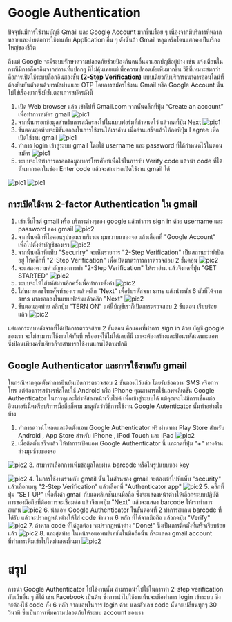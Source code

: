 # Google Authentication
   ปัจจุบันมีการใช้งานบัญชี Gmail และ Google Account มากขึ้นเรื่อย ๆ เนื่องจากมีบริการที่หลากหลายและง่ายต่อการใช้งานกับ Application อื่น ๆ ดังนั้นถ้า Gmail หลุดหรือโดนแฮกคงเป็นเรื่องใหญ่ของชีวิต

   ถึงแม้ Google จะมีระบบรักษาความปลอดภัยช่วยป้องกันคนอื่นมาแฮกบัญชีอยู่บ้าง เช่น แจ้งเตือนในกรณีมีการล็อกอินจากสถานที่แปลกๆ ที่ไม่คุ้นเคยแต่เพื่อความปลอดภัยเพิ่มมากขึ้น วิธีที่เหมาะสมกว่าคือการเปิดใช้ระบบล็อกอินสองชั้น **(2-Step Verification)** แบบเดียวกับบริการธนาคารออนไลน์ที่ต้องยืนยันตัวตนด้วยรหัสผ่านและ OTP โดยการสมัครใช้งาน Gmail หรือ Google Account นั้นไม่ใช่เรื่องยากซึ่งมีขั้นตอนการสมัครดังนี้

1. เปิด Web browser แล้ว เข้าไปที่ Gmail.com จากนั้นคลิ๊กที่ปุ่ม “Create an account” เพื่อทำการสมัคร gmail
![pic1](/Pictures/Google-Auth/1.png)
2. จากนั้นกรอกข้อมูลสำหรับการสมัครลงไปในแบบฟอร์มที่กำหนดไว้ แล้วกดที่ปุ่ม Next
![pic1](/Pictures/Google-Auth/2.png)
3. ขั้นตอนสุดท้ายจะมีขั้นตกลงในการใช้งานให้เราอ่าน เมื่ออ่านเสร็จแล้วให้กดที่ปุ่ม I agree เพื่อเปิดใช้งาน gmail
![pic1](/Pictures/Google-Auth/4.png) 
4. ทำการ login เข้าสู่ระบบ gmail โดยใช้ username และ password ที่ได้กำหนดไว้ในตอนสมัคร
![pic1](/Pictures/Google-Auth/5.png)
5. ระบบจะให้ทำการกรอกข้อมูลเบอร์โทรศัพท์เพื่อใช้ในการรับ Verify code แล้วนำ code ที่ได้นั้นมากรอกในช่อง Enter code แล้วจะสามารถเปิดใช้งาน gmail ได้

![pic1](/Pictures/Google-Auth/7.png) ![pic1](/Pictures/Google-Auth/8.png)


## การเปิดใช้งาน 2-factor Authentication ใน gmail
1. เข้าเว็บไซต์ gmail หรือ บริการต่างๆของ google แล้วทำการ sign in ด้วย username และ password ของ gmail
![pic2](/Pictures/Google-Auth/1.png)
2. จากนั้นคลิกที่ไอคอนรูปของเราบริเวณ มุมขวาบนของจอ แล้วเลือกที่ "Google Account" เพื่อไปตั้งค่าบัญชีของเรา
![pic2](/Pictures/Google-Auth/2-step-10.png)
3. จากนั้นคลิ๊กที่แท็บ "Securiry" จะเห็นรายการ "2-Step Verification" เป็นสถานะว่ายังปิดอยู่  ให้คลิ๊กที่ "2-Step Verification" เพื่อเปิดมาตรการการตรวจสอบ 2 ขั้นตอน
![pic2](/Pictures/Google-Auth/2-step-1.png) 
4. จะแสดงความคำสัญของการทำ "2-Step Verification" ให้เราอ่าน แล้วจึงกดที่ปุ่ม "GET STARTED"
![pic2](/Pictures/Google-Auth/2-step-2.png)
5. ระบบจะให้ใส่รหัสผ่านอีกครั้งเพื่อทำการตั้งค่า
![pic2](/Pictures/Google-Auth/2-step-3.png)
6.  ใส่หมายเลขโทรศัพท์ของเราแล้วคลิก "Next" เพื่อรับรหัสจาก sms แล้วนำรหัส 6 ตัวที่ได้จาก sms มากรอกลงในแบบฟอร์มแล้วคลิก "Next" 
![pic2](/Pictures/Google-Auth/2-step-11.png)
7. ขั้นตอนสุดท้าย คลิกปุ่ม "TERN ON"  แค่นี้บัญชีเราก็เปิดการตรวจสอบ 2 ขั้นตอน เรียบร้อยแล้ว
![pic2](/Pictures/Google-Auth/2-step-6.png)

แต่ผลกระทบหลังจากที่ได้เปิดการตรวจสอบ 2 ขั้นตอน คือแอพที่ทำการ sign in ด้วย บัญชี google ของเรา จะไม่สามารถใช้งานได้ทันที หรืออาจใช้ไม่ได้เลยก็มี เราจะต้องสร้างและป้อนรหัสเฉพาะแอพ ซึ่งป้อนเพียงครั้งเดียวก็จะสามารถใช้งานแอพได้ตามปกติ


## Google Authenticator และการใช้งานกับ gmail
ในกรณีหากคุณตั้งค่าการยืนยันเปิดการตรวจสอบ 2 ขั้นตอนไว้แล้ว โดยรับข้อความ SMS หรือการโทร แต่ต้องการสร้างรหัสโดยใช้ Android หรือ iPhone คุณสามารถใช้แอพพลิเคชัน Google Authenticator ในการดูและใส่รหัสลงหน้าเว็บไซต์ เพื่อเข้าสู่ระบบได้  แม้คุณจะไม่มีการเชื่อมต่ออินเทอร์เน็ตหรือบริการมือถือก็ตาม มาดูกันว่าวิธีการใช้งาน Google Autenticator นั้นทำอย่างไรบ้าง

1. ทำการดาวน์โหลดและติดตั้งแอพ Google Authenticator ฟรี ผ่านทาง Play Store สำหรับ Android , App Store  สำหรับ iPhone , iPod Touch และ iPad
![pic2](/Pictures/Google-Auth/Phone-11.jpg)
2. เมื่อติดตั้งเสร็จแล้ว ให้ทำการเปิดแอพ Google Authenticator นี้ และกดที่ปุ่ม "+" ทางด้านล่างมุมซ้ายของจอ

![pic2](/Pictures/Google-Auth/Phone-3.jpg)
3. สามารถเลือกการเพิ่มข้อมูลโดยผ่าน barcode หรือในรูปแบบของ key

![pic2](/Pictures/Google-Auth/Phone-4.jpg)
4. ในการใช้งานร่วมกับ gmail นั้น ในส่วนของ gmail จะต้องเข้าไปที่แท็บ "security" แล้วเลือกเมนู "2-Step Verification" แล้วเลือกที่ "Authenticator app" 
![pic2](/Pictures/Google-Auth/2-step-7.png)
5. คลิ๊กที่ปุ่ม "SET UP" เพื่อตั้งค่า gmail กับแอพลิเคชั่นบนมือถือ ซึ่งจะแสดงหน้าต่างให้เลือกระบบปฏิบัติการของมือถือที่ต้องการจะเชื่อมต่อ แล้วจึงกดปุ่ม "Next" แล้วจะแสดง barcode ให้เราทำการสแกน
![pic2](/Pictures/Google-Auth/2-step-18.png)
6. นำแอพ Google Authenticator ในขั้นตอนที่ 2 ทำการสแกน barcode ที่ได้รับ แล้วจะปรากฏหน้าต่างให้ใส่ code จำนวน 6 หลัก ที่ได้จากมือถือ แล้วกดปุ่ม "Verify"
![pic2](/Pictures/Google-Auth/2-step-12.png)
7. ถ้าหาก code ที่ได้ถูกต้อง จะปรากฏหน้าต่าง "Done!" ซึ่งเป็นการติดตั้งที่เสร็จเรียบร้อยแล้ว
![pic2](/Pictures/Google-Auth/2-step-13.png)
8. และสุดท้าย ในหน้าจอแอพพลิเคชันในมือถือนั้น ก็จะแสดง gmail account ที่ทำการเพิ่มเข้าไปใหม่แสดงขึ้นมา
![pic2](/Pictures/Google-Auth/Phone-12.jpg)


# สรุป
การนำ Google Authenticator ไปใช้งานนั้น สามารถนำไปใช้ในการทำ 2-step verification กับเว็บอื่น ๆ ก็ได้ เช่น Facebook เป็นต้น ซึ่งการนำไปใช้งานนั้นจะเมื่อทำการ login เข้าระบบ ซึ่งจะต้องใช้ code ทั้ง 6 หลัก จากแอพในการ login ด้วย และตัวเลข code นั้นจะเปลี่ยนทุกๆ 30 วินาที ซึ่งเป็นการเพิ่มความปลอดภัยให้ระบบ account ของเรา


